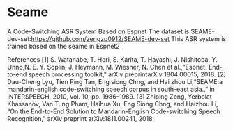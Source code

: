 # Seame
A Code-Switching ASR System Based on Espnet
The dataset is SEAME-dev-set:https://github.com/zengzp0912/SEAME-dev-set
This ASR system is trained based on the seame in Espnet2

References
[1] S. Watanabe, T. Hori, S. Karita, T. Hayashi, J. Nishitoba, Y. Unno,N. E. Y. Soplin, J. Heymann, M. Wiesner, N. Chen et al.,“Espnet: End-to-end speech processing toolkit,” arXiv preprintarXiv:1804.00015, 2018.
[2] Dau-Cheng Lyu, Tien Ping Tan, Eng siong Chng, and Hai zhou Li,“SEAME:a mandarin-english code-switching speech corpus in south-east asia.,” in INTERSPEECH, 2010, vol. 10, pp. 1986–1989.
[3] Zhiping Zeng, Yerbolat Khassanov, Van Tung Pham, Haihua Xu, Eng Siong Chng, and Haizhou Li, “On the End-to-End Solution to Mandarin-English Code-switching Speech Recognition,” arXiv preprint arXiv:1811.00241, 2018.
